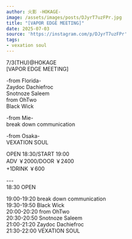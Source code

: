 ```yaml
---
author: 火影 -HOKAGE-
image: /assets/images/posts/DJyrT7uzFPr.jpg
title: "[VAPOR EDGE MEETING]"
date: 2025-07-03
source: 'https://instagram.com/p/DJyrT7uzFPr'
tags:
- vexation soul
---
```

7/3(THU)@HOKAGE<br>
[VAPOR EDGE MEETING]

-from Florida-<br>
Zaydoc Dachiefroc<br>
Snotnoze Saleem<br>
from OhTwo<br>
Black Wick

-from Mie-<br>
break down communication

-from Osaka-<br>
VEXATION SOUL

OPEN 18:30/START 19:00<br>
ADV ￥2000/DOOR ￥2400<br>
+1DRINK ￥600

---<br>
18:30 OPEN

19:00-19:20 break down communication<br>
19:30-19:50 Black Wick<br>
20:00-20:20 from OhTwo<br>
20:30-20:50 Snotnoze Saleem<br>
21:00-21:20 Zaydoc Dachiefroc<br>
21:30-22:00 VEXATION SOUL
